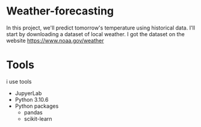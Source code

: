 # Weather-forecasting
In this project, we'll predict tomorrow's temperature using historical data. I'll start by downloading a dataset of local weather. I got the dataset on the website https://www.noaa.gov/weather

# Tools
i use tools
* JupyerLab
* Python 3.10.6
* Python packages
    * pandas
    * scikit-learn

